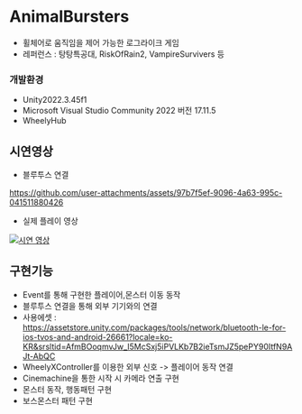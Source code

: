 # AnimalBursters
- 휠체어로 움직임을 제어 가능한 로그라이크 게임
- 레퍼런스 : 탕탕특공대, RiskOfRain2, VampireSurvivers 등

 ### 개발환경 
 - Unity2022.3.45f1
 - Microsoft Visual Studio Community 2022 버전 17.11.5
 - WheelyHub

## 시연영상
- 블루투스 연결

https://github.com/user-attachments/assets/97b7f5ef-9096-4a63-995c-041511880426

- 실제 플레이 영상

[![시연 영상](https://github.com/user-attachments/assets/d624fca7-9cbd-49b5-ba0e-636de7457b8c)](https://vimeo.com/1035473770 "클릭하여 재생")

## 구현기능
- Event를 통해 구현한 플레이어,몬스터 이동 동작
- 블루투스 연결을 통해 외부 기기와의 연결
- 사용에셋 : https://assetstore.unity.com/packages/tools/network/bluetooth-le-for-ios-tvos-and-android-26661?locale=ko-KR&srsltid=AfmBOoqmvJw_I5McSxj5iPVLKb7B2ieTsmJZ5pePY90ItfN9AJt-AbQC
- WheelyXController를 이용한 외부 신호 -> 플레이어 동작 연결
- Cinemachine을 통한 시작 시 카메라 연출 구현
- 몬스터 동작, 행동패턴 구현
- 보스몬스터 패턴 구현
